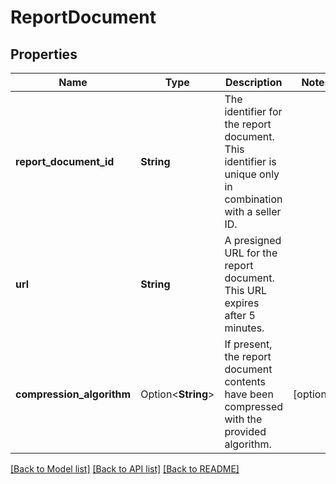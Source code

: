 # ReportDocument

## Properties

Name | Type | Description | Notes
------------ | ------------- | ------------- | -------------
**report_document_id** | **String** | The identifier for the report document. This identifier is unique only in combination with a seller ID. | 
**url** | **String** | A presigned URL for the report document. This URL expires after 5 minutes. | 
**compression_algorithm** | Option<**String**> | If present, the report document contents have been compressed with the provided algorithm. | [optional]

[[Back to Model list]](../README.md#documentation-for-models) [[Back to API list]](../README.md#documentation-for-api-endpoints) [[Back to README]](../README.md)



